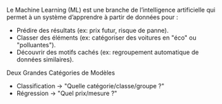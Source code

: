 Le Machine Learning (ML) est une branche de l’intelligence artificielle qui permet à un système d’apprendre à partir de données pour :
- Prédire des résultats (ex: prix futur, risque de panne).
- Classer des éléments (ex: catégoriser des voitures en "éco" ou "polluantes").
- Découvrir des motifs cachés (ex: regroupement automatique de données similaires).

Deux Grandes Catégories de Modèles
- Classification → "Quelle catégorie/classe/groupe ?"
- Régression → "Quel prix/mesure ?"

